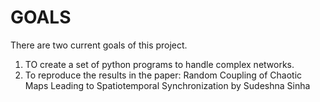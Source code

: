GOALS
=====

There are two current goals of this project.

1. TO create a set of python programs to handle complex networks.
2. To reproduce the results in the paper: Random Coupling of Chaotic Maps Leading to Spatiotemporal Synchronization by Sudeshna Sinha 
